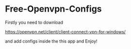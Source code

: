 # Free-Openvpn-Configs

Firstly you need to download

https://openvpn.net/client/client-connect-vpn-for-windows/

and add configs inside the this app and Enjoy!
